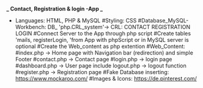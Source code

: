 **_ Contact, Registration & login -App _**

* Languages: HTML, PHP & MySQL
#Styling: CSS
#Database_MySQL-Workbench: DB\_ 'php.CRL_system'-> CRL: CONTACT REGISTRATION LOGIN
#Connect Server to the App through php script
#Create tables 'mails, registerLogin, 'from App with phpScript or in MySQL server is optional
#Create the Web_content as php extention
#Web_Content:
#index.php -> Home page with Navigation bar (redirection) and simple Footer
#contact.php -> Contact page
#login.php -> login page
#dashboard.php -> User page include logout.php -> logout function
#register.php -> Registration page
#Fake Database inserting: https://www.mockaroo.com/
#Images & Icons: https://de.pinterest.com/
